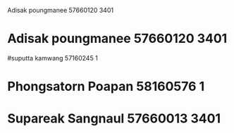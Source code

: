  
Adisak poungmanee 57660120 3401

# Adisak poungmanee 57660120 3401
#suputta kamwang 57160245 1


# Phongsatorn Poapan 58160576 1

# Supareak Sangnaul 57660013 3401
